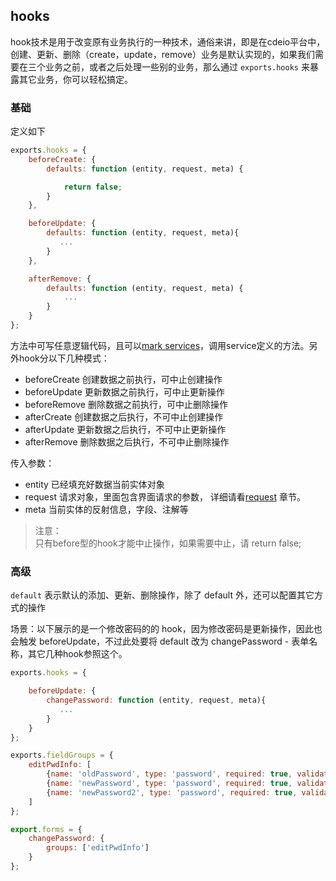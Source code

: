 ## hooks
hook技术是用于改变原有业务执行的一种技术，通俗来讲，即是在cdeio平台中，创建、更新、删除（create，update，remove）业务是默认实现的，如果我们需要在三个业务之前，或者之后处理一些别的业务，那么通过 `exports.hooks` 来暴露其它业务，你可以轻松搞定。

### 基础
定义如下
```js
exports.hooks = {
    beforeCreate: {
        defaults: function (entity, request, meta) {

            return false;
        }
    },

    beforeUpdate: {
        defaults: function (entity, request, meta){
           ...
        }
    },

    afterRemove: {
        defaults: function (entity, request, meta) {
            ...
        }
    }
};
```

方法中可写任意逻辑代码，且可以[mark services](/document/term/service.html)，调用service定义的方法。另外hook分以下几种模式：

- beforeCreate  创建数据之前执行，可中止创建操作
- beforeUpdate  更新数据之前执行，可中止更新操作
- beforeRemove  删除数据之前执行，可中止删除操作
- afterCreate   创建数据之后执行，不可中止创建操作
- afterUpdate   更新数据之后执行，不可中止更新操作
- afterRemove   删除数据之后执行，不可中止删除操作

传入参数：
- entity  已经填充好数据当前实体对象
- request 请求对象，里面包含界面请求的参数， 详细请看[request](document/extention/service/router/request.html) 章节。
- meta    当前实体的反射信息，字段、注解等

> 注意：  
只有before型的hook才能中止操作，如果需要中止，请 return false;

### 高级
`default` 表示默认的添加、更新、删除操作，除了 default 外，还可以配置其它方式的操作

场景：以下展示的是一个修改密码的的 hook，因为修改密码是更新操作，因此也会触发 beforeUpdate，不过此处要将 default 改为 changePassword - 表单名称，其它几种hook参照这个。

```js
exports.hooks = {

    beforeUpdate: {
        changePassword: function (entity, request, meta){
           ...
        }
    }
};

exports.fieldGroups = {
    editPwdInfo: [
        {name: 'oldPassword', type: 'password', required: true, validations: {rules: {required: true, rangelength:[6, 60]}, messages: {required: '不能为空', rangelength:'个数必须在6和60之间'}}},
        {name: 'newPassword', type: 'password', required: true, validations: {rules: {required: true, rangelength:[6, 60]}, messages: {required: '不能为空', rangelength:'个数必须在6和60之间'}}},
        {name: 'newPassword2', type: 'password', required: true, validations: {rules: {required: true, equalTo: 'newPassword'}, messages: {required: '不能为空', equalTo: '不匹配'}}}
    ]
};

export.forms = {
    changePassword: {
        groups: ['editPwdInfo']
    }
};
```
